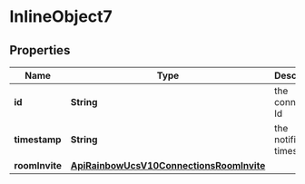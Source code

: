 

# InlineObject7

## Properties

Name | Type | Description | Notes
------------ | ------------- | ------------- | -------------
**id** | **String** | the connection Id | 
**timestamp** | **String** | the notification timestamp | 
**roomInvite** | [**ApiRainbowUcsV10ConnectionsRoomInvite**](ApiRainbowUcsV10ConnectionsRoomInvite.md) |  | 



